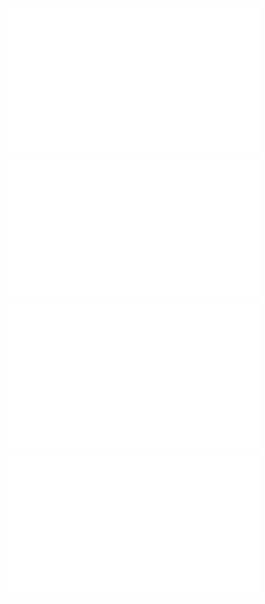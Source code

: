 <p align="center">
<a href="https://github.com/volkov-lev/bookish-octo-fortnight#gh-dark-mode-only">
<img src="https://github.com/volkov-lev/bookish-octo-fortnight/blob/master/generated/overview.svg#gh-dark-mode-only" />
<img src="https://github.com/Volkov-Lev/bookish-octo-fortnight/blob/master/generated/languages.svg#gh-dark-mode-only" />
</a>

   <a href="https://github.com/Volkov-Lev/bookish-octo-fortnight#gh-light-mode-only">
<img src="https://github.com/Volkov-Lev/bookish-octo-fortnight/blob/master/generated/overview.svg?#gh-dark-mode-only#gh-light-mode-only" />
<img src="https://github.com/Volkov-Lev/bookish-octo-fortnight/blob/master/generated/languages.svg#gh-dark-mode-only#gh-light-mode-only" />
</a>
</p>



